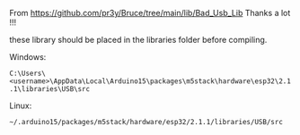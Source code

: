 From https://github.com/pr3y/Bruce/tree/main/lib/Bad_Usb_Lib
Thanks a lot !!! 

these library should be placed in the libraries folder before compiling.

Windows:

`C:\Users\<username>\AppData\Local\Arduino15\packages\m5stack\hardware\esp32\2.1.1\libraries\USB\src`

Linux:

`~/.arduino15/packages/m5stack/hardware/esp32/2.1.1/libraries/USB/src`
